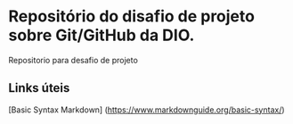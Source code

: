 # Repositório do disafio de projeto sobre Git/GitHub da DIO.
Repositorio para desafio de projeto

## Links úteis
[Basic Syntax Markdown] (https://www.markdownguide.org/basic-syntax/)

